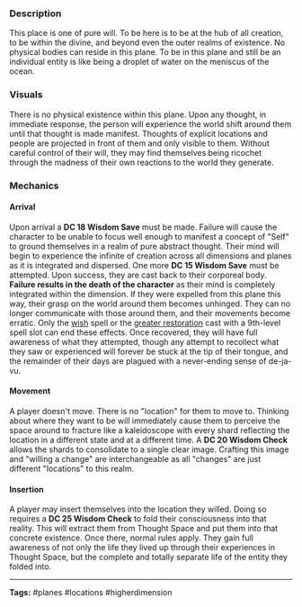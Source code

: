 ### Description
This place is one of pure will. To be here is to be at the hub of all creation, to be within the divine, and beyond even the outer realms of existence. No physical bodies can reside in this plane. To be in this plane and still be an individual entity is like being a droplet of water on the meniscus of the ocean.

### Visuals
There is no physical existence within this plane. Upon any thought, in immediate response, the person will experience the world shift around them until that thought is made manifest. Thoughts of explicit locations and people are projected in front of them and only visible to them. Without careful control of their will, they may find themselves being ricochet through the madness of their own reactions to the world they generate.

### Mechanics
#### Arrival
Upon arrival a **DC 18 Wisdom Save** must be made. Failure will cause the character to be unable to focus well enough to manifest a concept of "Self" to ground themselves in a realm of pure abstract thought. Their mind will begin to experience the infinite of creation across all dimensions and planes as it is integrated and dispersed. One more **DC 15 Wisdom Save** must be attempted. Upon success, they are cast back to their corporeal body. **Failure results in the death of the character** as their mind is completely integrated within the dimension. If they were expelled from this plane this way, their grasp on the world around them becomes unhinged. They can no longer communicate with those around them, and their movements become erratic. Only the [wish](https://www.dndbeyond.com/spells/wish) spell or the [greater restoration](https://www.dndbeyond.com/spells/greater-restoration) cast with a 9th-level spell slot can end these effects. Once recovered, they will have full awareness of what they attempted, though any attempt to recollect what they saw or experienced will forever be stuck at the tip of their tongue, and the remainder of their days are plagued with a never-ending sense of de-ja-vu.

#### Movement
A player doesn't move. There is no "location" for them to move to. Thinking about where they want to be will immediately cause them to perceive the space around to fracture like a kaleidoscope with every shard reflecting the location in a different state and at a different time. A **DC 20 Wisdom Check** allows the shards to consolidate to a single clear image. Crafting this image and "willing a change" are interchangeable as all "changes" are just different "locations" to this realm.

#### Insertion
A player may insert themselves into the location they willed. Doing so requires a **DC 25 Wisdom Check** to fold their consciousness into that reality. This will extract them from Thought Space and put them into that concrete existence. Once there, normal rules apply. They gain full awareness of not only the life they lived up through their experiences in Thought Space, but the complete and totally separate life of the entity they folded into. 

---
**Tags:** #planes #locations #higherdimension